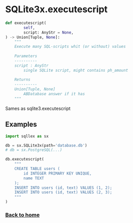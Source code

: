 # SQLite3x.executescript

```python
def executescript(
        self,
        script: AnyStr = None,
) -> Union[Tuple, None]:
    """
    Execute many SQL-scripts whit (or without) values
    
    Parameters
    ----------
    script : AnyStr
        single SQLite script, might contains ph_amount
        
    Returns
    ----------
    Union[Tuple, None]
        ABDatabase answer if it has
    """
```

Sames as sqlite3.executescript


## Examples

```python
import sqllex as sx

db = sx.SQLite3x(path='database.db')
# db = sx.PostgreSQL(...)

db.executescript(
    """
    CREATE TABLE users (
        id INTEGER PRIMARY KEY UNIQUE,
        name TEXT
    );
    INSERT INTO users (id, text) VALUES (1, 2);
    INSERT INTO users (id, text) VALUES (2, 3);
    """
)
```

### [Back to home](README.md)
